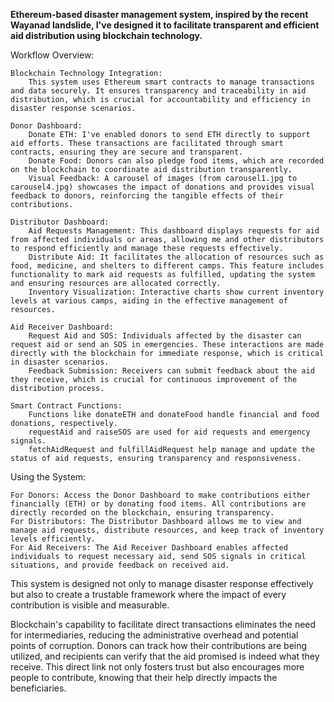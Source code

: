 **Ethereum-based disaster management system, inspired by the recent Wayanad landslide, I've designed it to facilitate transparent and efficient aid distribution using blockchain technology.**

Workflow Overview:

    Blockchain Technology Integration:
        This system uses Ethereum smart contracts to manage transactions and data securely. It ensures transparency and traceability in aid distribution, which is crucial for accountability and efficiency in disaster response scenarios.

    Donor Dashboard:
        Donate ETH: I've enabled donors to send ETH directly to support aid efforts. These transactions are facilitated through smart contracts, ensuring they are secure and transparent.
        Donate Food: Donors can also pledge food items, which are recorded on the blockchain to coordinate aid distribution transparently.
        Visual Feedback: A carousel of images (from carousel1.jpg to carousel4.jpg) showcases the impact of donations and provides visual feedback to donors, reinforcing the tangible effects of their contributions.

    Distributor Dashboard:
        Aid Requests Management: This dashboard displays requests for aid from affected individuals or areas, allowing me and other distributors to respond efficiently and manage these requests effectively.
        Distribute Aid: It facilitates the allocation of resources such as food, medicine, and shelters to different camps. This feature includes functionality to mark aid requests as fulfilled, updating the system and ensuring resources are allocated correctly.
        Inventory Visualization: Interactive charts show current inventory levels at various camps, aiding in the effective management of resources.

    Aid Receiver Dashboard:
        Request Aid and SOS: Individuals affected by the disaster can request aid or send an SOS in emergencies. These interactions are made directly with the blockchain for immediate response, which is critical in disaster scenarios.
        Feedback Submission: Receivers can submit feedback about the aid they receive, which is crucial for continuous improvement of the distribution process.

    Smart Contract Functions:
        Functions like donateETH and donateFood handle financial and food donations, respectively.
        requestAid and raiseSOS are used for aid requests and emergency signals.
        fetchAidRequest and fulfillAidRequest help manage and update the status of aid requests, ensuring transparency and responsiveness.

Using the System:

    For Donors: Access the Donor Dashboard to make contributions either financially (ETH) or by donating food items. All contributions are directly recorded on the blockchain, ensuring transparency.
    For Distributors: The Distributor Dashboard allows me to view and manage aid requests, distribute resources, and keep track of inventory levels efficiently.
    For Aid Receivers: The Aid Receiver Dashboard enables affected individuals to request necessary aid, send SOS signals in critical situations, and provide feedback on received aid.

This system is designed not only to manage disaster response effectively but also to create a trustable framework where the impact of every contribution is visible and measurable.

Blockchain's capability to facilitate direct transactions eliminates the need for intermediaries, reducing the administrative overhead and potential points of corruption. Donors can track how their contributions are being utilized, and recipients can verify that the aid promised is indeed what they receive. This direct link not only fosters trust but also encourages more people to contribute, knowing that their help directly impacts the beneficiaries.


